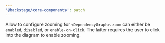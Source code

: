 ```yaml
---
'@backstage/core-components': patch
---
```


Allow to configure zooming for `<DependencyGraph>`. `zoom` can either be
`enabled`, `disabled`, or `enable-on-click`. The latter requires the user to
click into the diagram to enable zooming.
